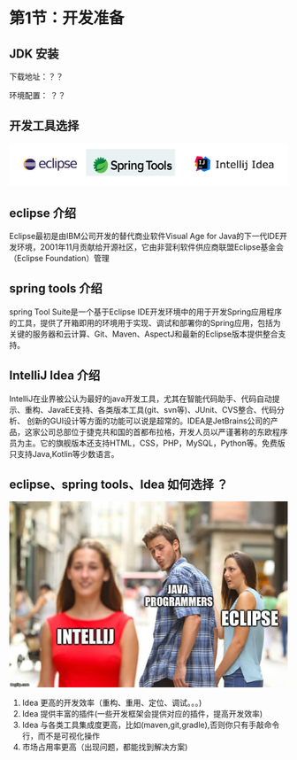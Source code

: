 # 第1节：开发准备



## JDK 安装

下载地址：？？

环境配置： ？？

## 开发工具选择

![avatar](/images/e_s_i.png)

## eclipse 介绍
Eclipse最初是由IBM公司开发的替代商业软件Visual Age for Java的下一代IDE开发环境，2001年11月贡献给开源社区，它由非营利软件供应商联盟Eclipse基金会（Eclipse Foundation）管理

## spring tools 介绍
spring Tool Suite是一个基于Eclipse IDE开发环境中的用于开发Spring应用程序的工具，提供了开箱即用的环境用于实现、调试和部署你的Spring应用，包括为关键的服务器和云计算、Git、Maven、AspectJ和最新的Eclipse版本提供整合支持。

## IntelliJ Idea 介绍
IntelliJ在业界被公认为最好的java开发工具，尤其在智能代码助手、代码自动提示、重构、JavaEE支持、各类版本工具(git、svn等)、JUnit、CVS整合、代码分析、 创新的GUI设计等方面的功能可以说是超常的。IDEA是JetBrains公司的产品，这家公司总部位于捷克共和国的首都布拉格，开发人员以严谨著称的东欧程序员为主。它的旗舰版本还支持HTML，CSS，PHP，MySQL，Python等。免费版只支持Java,Kotlin等少数语言。


## eclipse、spring tools、Idea 如何选择 ？
![avatar](/images/03-intellij-love-meme.jpg)

1. Idea 更高的开发效率（重构、重用、定位、调试。。。)
2. Idea 提供丰富的插件(一些开发框架会提供对应的插件，提高开发效率)
3. Idea 与各类工具集成度更高，比如(maven,git,gradle),否则你只有手敲命令行，而不是可视化操作
4. 市场占用率更高（出现问题，都能找到解决方案)